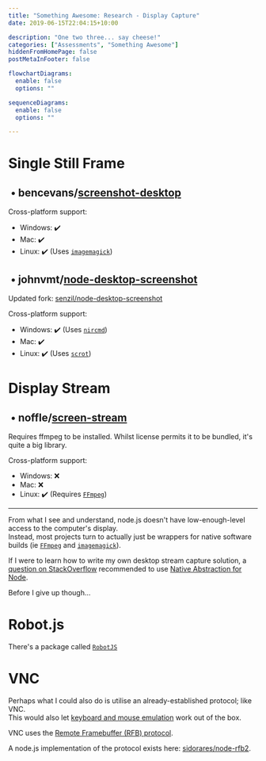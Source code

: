 ```yaml
---
title: "Something Awesome: Research - Display Capture"
date: 2019-06-15T22:04:15+10:00

description: "One two three... say cheese!"
categories: ["Assessments", "Something Awesome"]
hiddenFromHomePage: false
postMetaInFooter: false

flowchartDiagrams:
  enable: false
  options: ""

sequenceDiagrams: 
  enable: false
  options: ""

---
```


# Single Still Frame

## &nbsp;&bull; bencevans/[screenshot-desktop](https://github.com/bencevans/screenshot-desktop)

Cross-platform support:

* Windows: ✔️
* Mac: ✔️
* Linux: ✔️ (Uses [`imagemagick`](https://imagemagick.org))

## &nbsp;&bull; johnvmt/[node-desktop-screenshot](https://github.com/johnvmt/node-desktop-screenshot)

Updated fork: [senzil/node-desktop-screenshot](https://github.com/senzil/node-desktop-screenshot)

Cross-platform support:

* Windows: ✔️ (Uses [`nircmd`](https://www.nirsoft.net/utils/nircmd.html))
* Mac: ✔️
* Linux: ✔️ (Uses [`scrot`](https://en.wikipedia.org/wiki/Scrot))

# Display Stream

## &nbsp;&bull; noffle/[screen-stream](https://github.com/noffle/screen-stream)

Requires ffmpeg to be installed. Whilst license permits it to be bundled, it's quite a big library.

Cross-platform support:

* Windows: ❌
* Mac: ❌
* Linux: ✔️ (Requires [`FFmpeg`](https://ffmpeg.org))

---


From what I see and understand, node.js doesn't have low-enough-level access to the computer's display.  
Instead, most projects turn to actually just be wrappers for native software builds (ie [`FFmpeg`](https://ffmpeg.org) and [`imagemagick`](https://imagemagick.org)).  

If I were to learn how to write my own desktop stream capture solution, a [question on StackOverflow](https://stackoverflow.com/q/49607791) recommended to use [Native Abstraction for Node](https://github.com/nodejs/nan).  

Before I give up though...

# Robot.js

There's a package called [`RobotJS`](https://robotjs.io/)


# VNC

Perhaps what I could also do is utilise an already-established protocol; like VNC.  
This would also let [keyboard and mouse emulation](../something-awesome-research-keyboard-mouse-emulation) work out of the box.

VNC uses the [Remote Framebuffer (RFB) protocol](https://www.iana.org/assignments/rfb/rfb.xhtml).  

A node.js implementation of the protocol exists here: [sidorares/node-rfb2](https://github.com/sidorares/node-rfb2).

<!-- * Client: https://www.npmjs.com/package/peer-vnc
* Server: https://github.com/megamsys/vnc_server -->
